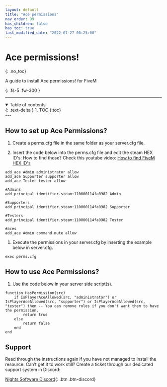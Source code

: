 ```yaml
---
layout: default
title: "Ace permissions"
nav_order: 99
has_children: false
has_toc: true
last_modified_date: "2022-07-27 00:25:00"
---
```


<!-- <img class="cover-img" src="/assets/img/garageSystem.gif" alt="Ace permissions! Resource" draggable="false"> -->

# Ace permissions!
{: .no_toc}

A guide to install Ace permissions! for FiveM

{: .fs-5 .fw-300 }

---
<details open markdown="block">
  <summary>
    Table of contents
  </summary>
  {: .text-delta }
1. TOC
{:toc}
</details>
---

## How to set up Ace Permissions?

1. Create a perms.cfg file in the same folder as your server.cfg file.

1. Insert the code below into the perms.cfg file and edit the steam HEX ID's: How to find those? Check this youtube video: [How to find FiveM HEX ID's](https://youtu.be/hyW9aFJI5_Q)

```
add_ace Admin administrator allow
add_ace Supporter supporter allow
add_ace Tester tester allow

#Admins
add_principal identifier.steam:110000114fa0982 Admin 

#Supporters
add_principal identifier.steam:110000114fa0982 Supporter 

#Testers
add_principal identifier.steam:110000114fa0982 Tester

#aces
add_ace Admin command.mute allow
```

1. Execute the permissions in your server.cfg by inserting the example below in server.cfg.

```
exec perms.cfg
```

## How to use Ace Permissions?

1. Use the code below in your server side script(s). 

```
function HasPermission(src) 
    if IsPlayerAceAllowed(src, "administrator") or IsPlayerAceAllowed(src, "supporter") or IsPlayerAceAllowed(src, "tester") then -- You can remove roles if you don't want them to have the permission.
        return true 
    else 
        return false 
    end
end
```

## Support

Read through the instructions again if you have not managed to install the resource. Can’t get it to work still? Create a ticket through our dedicated support system in Discord:

[Nights Software Discord](https://ns.ea-rp.com){: .btn .btn-discord}